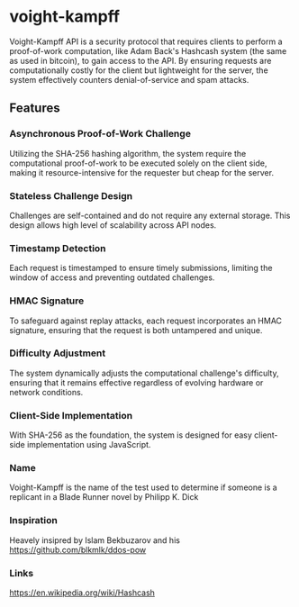 # voight-kampff

Voight-Kampff API is a security protocol that requires clients to perform a proof-of-work computation, like Adam Back's Hashcash system (the same as used in bitcoin), to gain access to the API. 
By ensuring requests are computationally costly for the client but lightweight for the server, the system effectively counters denial-of-service and spam attacks.

## Features

### Asynchronous Proof-of-Work Challenge
Utilizing the SHA-256 hashing algorithm, the system require the computational proof-of-work to be executed solely on the client side, making it resource-intensive for the requester but cheap for the server.

### Stateless Challenge Design
Challenges are self-contained and do not require any external storage. This design allows high level of scalability across API nodes.


### Timestamp Detection

Each request is timestamped to ensure timely submissions, limiting the window of access and preventing outdated challenges.

### HMAC Signature

To safeguard against replay attacks, each request incorporates an HMAC signature, ensuring that the request is both untampered and unique.

### Difficulty Adjustment

The system dynamically adjusts the computational challenge's difficulty, ensuring that it remains effective regardless of evolving hardware or network conditions.

### Client-Side Implementation

With SHA-256 as the foundation, the system is designed for easy client-side implementation using JavaScript.

### Name
Voight-Kampff is the name of the test used to determine if someone is a replicant in a Blade Runner novel by Philipp K. Dick

### Inspiration
Heavely insipred by Islam Bekbuzarov and his https://github.com/blkmlk/ddos-pow

### Links
https://en.wikipedia.org/wiki/Hashcash


